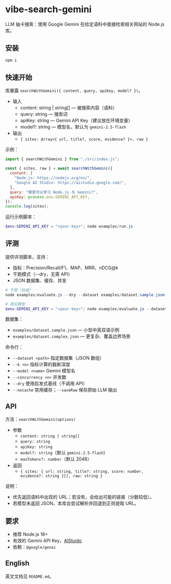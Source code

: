 # vibe-search-gemini

LLM 抽卡搜索：使用 Google Gemini 在给定语料中直接检索相关网站的 Node.js 库。

## 安装

```powershell
npm i
```

## 快速开始

库暴露 `searchWithGemini({ content, query, apiKey, model? })`。

- 输入
  - content: string | string[] — 被搜索内容（语料）
  - query: string — 搜索词
  - apiKey: string — Gemini API Key（建议放在环境变量）
  - model?: string — 模型名，默认为 `gemini-2.5-flash`
- 输出
  - `{ sites: Array<{ url, title?, score, evidence? }>, raw }`

示例：

```js
import { searchWithGemini } from "./src/index.js";

const { sites, raw } = await searchWithGemini({
  content: [
    "Node.js: https://nodejs.org/en/",
    "Google AI Studio: https://aistudio.google.com/",
  ],
  query: "哪里可以学习 Node.js 与 Gemini?",
  apiKey: process.env.GEMINI_API_KEY,
});
console.log(sites);
```

运行示例脚本：

```powershell
$env:GEMINI_API_KEY = "<your-key>"; node examples/run.js
```

## 评测

提供评测脚本，支持：
- 指标：Precision/Recall/F1、MAP、MRR、nDCG@k
- 干跑模式（--dry，无需 API）
- JSON 数据集、缓存、并发

```powershell
# 干跑（快速）
node examples/evaluate.js --dry --dataset examples/dataset.sample.json --k 5 --concurrency 2

# 真实模型
$env:GEMINI_API_KEY = "<your-key>"; node examples/evaluate.js --dataset examples/dataset.sample.json --k 5 --concurrency 2 --model gemini-2.5-flash
```

数据集：
- `examples/dataset.sample.json` — 小型中英双语示例
- `examples/dataset.complex.json` — 更复杂、覆盖边界场景

命令行：
- `--dataset <path>` 指定数据集（JSON 数组）
- `--k <n>` 指标计算的截断深度
- `--model <name>` Gemini 模型名
- `--concurrency <n>` 并发数
- `--dry` 使用启发式基线（不调用 API）
- `--nocache` 禁用缓存；`--saveRaw` 保存原始 LLM 输出

## API

方法：`searchWithGemini(options)`
- 参数
  - `content: string | string[]`
  - `query: string`
  - `apiKey: string`
  - `model?: string`（默认 `gemini-2.5-flash`）
  - `maxTokens?: number`（默认 2048）
- 返回
  - `{ sites: { url: string, title?: string, score: number, evidence?: string }[], raw: string }`

说明：
- 优先返回语料中出现的 URL；若没有，会给出可能的链接（分数较低）。
- 若模型未返回 JSON，本库会尝试解析并回退到正则提取 URL。

## 要求

- 推荐 Node.js 18+
- 有效的 Gemini API Key，[AIStuido](https://aistudio.google.com/apikey)
- 依赖：`@google/genai`

## English

英文文档见 `README.md`。
